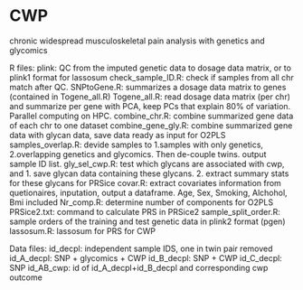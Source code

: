 # CWP
chronic widespread musculoskeletal pain analysis with genetics and glycomics

R files:
plink: QC from the imputed genetic data to dosage data matrix, or to plink1 format for lassosum
check_sample_ID.R: check if samples from all chr match after QC.
SNPtoGene.R: summarizes a dosage data matrix to genes (contained in Togene_all.R)
Togene_all.R: read dosage data matrix (per chr) and summarize per gene with PCA, keep PCs that explain 80% of variation. Parallel computing on HPC.
combine_chr.R: combine summarized gene data of each chr to one dataset
combine_gene_gly.R: combine summarized gene data with glycan data, save data ready as input for O2PLS
samples_overlap.R: devide samples to 1.samples with only genetics, 2.overlapping genetics and glycomics. Then de-couple twins. output sample ID list.
gly_sel_cwp.R: test which glycans are associated with cwp, and 1. save glycan data containing these glycans. 2. extract summary stats for these glycans for PRSice
covar.R: extract covariates information from quetionaires, inputation, output a dataframe. Age, Sex, Smoking, Alchohol, Bmi included
Nr_comp.R: determine number of components for O2PLS
PRSice2.txt: command to calculate PRS in PRSice2
sample_split_order.R: sample orders of the training and test genetic data in plink2 format (pgen)
lassosum.R: lassosum for PRS for CWP

Data files:
id_decpl: independent sample IDS, one in twin pair removed
id_A_decpl: SNP + glycomics + CWP
id_B_decpl: SNP + CWP
id_C_decpl: SNP
id_AB_cwp: id of id_A_decpl+id_B_decpl and corresponding cwp outcome

